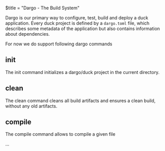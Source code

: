 $title = "Dargo - The Build System"

Dargo is our primary way to configure, test, build and deploy a duck application.
Every duck project is defined by a `dargo.toml` file, which describes some metadata of the application but also contains information about dependencies.

For now we do support following dargo commands

## init
The init command initializes a dargo/duck project in the current directory.

## clean
The clean command cleans all build artifacts and ensures a clean build, without any old artifacts.

## compile
The compile command allows to compile a given file

...
